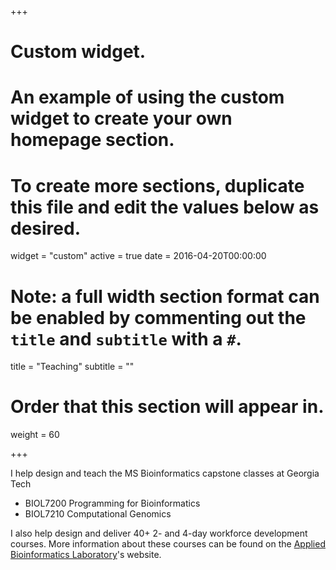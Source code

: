 +++
# Custom widget.
# An example of using the custom widget to create your own homepage section.
# To create more sections, duplicate this file and edit the values below as desired.
widget = "custom"
active = true
date = 2016-04-20T00:00:00

# Note: a full width section format can be enabled by commenting out the `title` and `subtitle` with a `#`.
title = "Teaching"
subtitle = ""

# Order that this section will appear in.
weight = 60

+++


I help design and teach the MS Bioinformatics capstone classes at Georgia Tech

- BIOL7200 Programming for Bioinformatics  
- BIOL7210 Computational Genomics  

I also help design and deliver 40+ 2- and 4-day workforce development courses.  More information about these courses can be found on the [Applied Bioinformatics Laboratory](http://abil.ihrc.com/Training)'s website.

